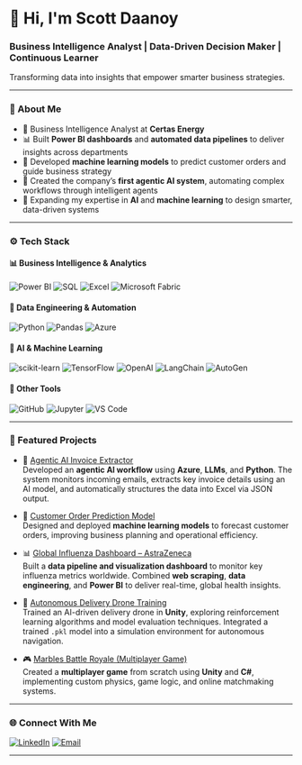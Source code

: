 # 👋 Hi, I'm Scott Daanoy
### Business Intelligence Analyst | Data-Driven Decision Maker | Continuous Learner
Transforming data into insights that empower smarter business strategies.

---

### 💬 About Me
- 💼 Business Intelligence Analyst at **Certas Energy**  
- 📊 Built **Power BI dashboards** and **automated data pipelines** to deliver insights across departments  
- 🧠 Developed **machine learning models** to predict customer orders and guide business strategy  
- 🤖 Created the company’s **first agentic AI system**, automating complex workflows through intelligent agents  
- 🌱 Expanding my expertise in **AI** and **machine learning** to design smarter, data-driven systems  

---

### ⚙️ Tech Stack

#### 📊 Business Intelligence & Analytics
![Power BI](https://img.shields.io/badge/Power%20BI-F2C811?style=flat&logo=power-bi&logoColor=black)
![SQL](https://img.shields.io/badge/SQL-336791?style=flat&logo=postgresql&logoColor=white)
![Excel](https://img.shields.io/badge/Excel-217346?style=flat&logo=microsoft-excel&logoColor=white)
![Microsoft Fabric](https://img.shields.io/badge/Microsoft%20Fabric-0078D4?style=flat&logo=microsoft&logoColor=white)

#### 💾 Data Engineering & Automation
![Python](https://img.shields.io/badge/Python-3776AB?style=flat&logo=python&logoColor=white)
![Pandas](https://img.shields.io/badge/Pandas-150458?style=flat&logo=pandas&logoColor=white)
![Azure](https://img.shields.io/badge/Azure-0078D4?style=flat&logo=microsoft-azure&logoColor=white)

#### 🤖 AI & Machine Learning
![scikit-learn](https://img.shields.io/badge/scikit--learn-F7931E?style=flat&logo=scikit-learn&logoColor=white)
![TensorFlow](https://img.shields.io/badge/TensorFlow-FF6F00?style=flat&logo=tensorflow&logoColor=white)
![OpenAI](https://img.shields.io/badge/OpenAI-412991?style=flat&logo=openai&logoColor=white)
![LangChain](https://img.shields.io/badge/LangChain-0C6EB8?style=flat)
![AutoGen](https://img.shields.io/badge/AutoGen-FFD700?style=flat&logo=python&logoColor=black)

#### 🧠 Other Tools
![GitHub](https://img.shields.io/badge/GitHub-181717?style=flat&logo=github&logoColor=white)
![Jupyter](https://img.shields.io/badge/Jupyter-F37626?style=flat&logo=jupyter&logoColor=white)
![VS Code](https://img.shields.io/badge/VS%20Code-007ACC?style=flat&logo=visual-studio-code&logoColor=white)

---

### 🧩 Featured Projects

- 🧠 [Agentic AI Invoice Extractor](#)  
  Developed an **agentic AI workflow** using **Azure**, **LLMs**, and **Python**. The system monitors incoming emails, extracts key invoice details using an AI model, and automatically structures the data into Excel via JSON output.

- 🤖 [Customer Order Prediction Model](#)  
  Designed and deployed **machine learning models** to forecast customer orders, improving business planning and operational efficiency.

- 📊 [Global Influenza Dashboard – AstraZeneca](#)  
  Built a **data pipeline and visualization dashboard** to monitor key influenza metrics worldwide. Combined **web scraping**, **data engineering**, and **Power BI** to deliver real-time, global health insights.

- 🚁 [Autonomous Delivery Drone Training](#)  
  Trained an AI-driven delivery drone in **Unity**, exploring reinforcement learning algorithms and model evaluation techniques. Integrated a trained `.pkl` model into a simulation environment for autonomous navigation.

- 🎮 [Marbles Battle Royale (Multiplayer Game)](#)  
  Created a **multiplayer game** from scratch using **Unity** and **C#**, implementing custom physics, game logic, and online matchmaking systems.

---

### 🌐 Connect With Me

[![LinkedIn](https://img.shields.io/badge/LinkedIn-0077B5?style=flat&logo=linkedin&logoColor=white)](https://www.linkedin.com/in/euan-scott-daanoy/)
[![Email](https://img.shields.io/badge/Email-D14836?style=flat&logo=gmail&logoColor=white)](mailto:daanoyscott@gmail.com)

---
